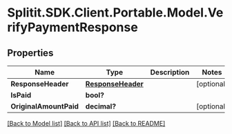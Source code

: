 # Splitit.SDK.Client.Portable.Model.VerifyPaymentResponse
## Properties

Name | Type | Description | Notes
------------ | ------------- | ------------- | -------------
**ResponseHeader** | [**ResponseHeader**](ResponseHeader.md) |  | [optional] 
**IsPaid** | **bool?** |  | 
**OriginalAmountPaid** | **decimal?** |  | [optional] 

[[Back to Model list]](../README.md#documentation-for-models) [[Back to API list]](../README.md#documentation-for-api-endpoints) [[Back to README]](../README.md)

